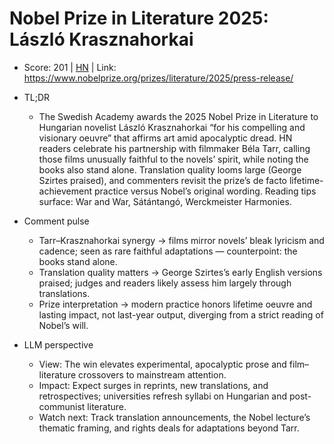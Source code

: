 # Nobel Prize in Literature 2025: László Krasznahorkai

- Score: 201 | [HN](https://news.ycombinator.com/item?id=45527003) | Link: https://www.nobelprize.org/prizes/literature/2025/press-release/

- TL;DR
  - The Swedish Academy awards the 2025 Nobel Prize in Literature to Hungarian novelist László Krasznahorkai “for his compelling and visionary oeuvre” that affirms art amid apocalyptic dread. HN readers celebrate his partnership with filmmaker Béla Tarr, calling those films unusually faithful to the novels’ spirit, while noting the books also stand alone. Translation quality looms large (George Szirtes praised), and commenters revisit the prize’s de facto lifetime-achievement practice versus Nobel’s original wording. Reading tips surface: War and War, Sátántangó, Werckmeister Harmonies.

- Comment pulse
  - Tarr–Krasznahorkai synergy → films mirror novels’ bleak lyricism and cadence; seen as rare faithful adaptations — counterpoint: the books stand alone.
  - Translation quality matters → George Szirtes’s early English versions praised; judges and readers likely assess him largely through translations.
  - Prize interpretation → modern practice honors lifetime oeuvre and lasting impact, not last-year output, diverging from a strict reading of Nobel’s will.

- LLM perspective
  - View: The win elevates experimental, apocalyptic prose and film–literature crossovers to mainstream attention.
  - Impact: Expect surges in reprints, new translations, and retrospectives; universities refresh syllabi on Hungarian and post-communist literature.
  - Watch next: Track translation announcements, the Nobel lecture’s thematic framing, and rights deals for adaptations beyond Tarr.
